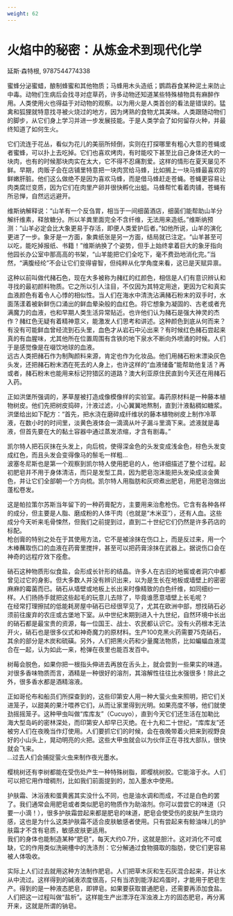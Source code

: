 ```yaml
---
weight: 62
---
```

# 火焰中的秘密：从炼金术到现代化学

延斯·森特根, 9787544774338

蜜蜂分泌蜜蜡，酿制蜂蜜和其他物质；马蜂用木头造纸；鹦鹉吞食某种泥土来防止中毒。动物们生病后会找寻对症草药，许多动物还知道某些特殊植物具有麻醉作用。人类使用火也得益于对动物的观察。以为用火是人类首创的看法是错误的。猛禽和狐狸就特意找寻被火烧过的地方，因为烤熟的食物尤其美味。人类跟随动物们的脚步，从它们身上学习并进一步发展技能。于是人类学会了如何留存火种，并最终知道了如何生火。

它们流连于花丛，看似为花儿的美丽所倾倒，实则在打探哪里有粗心大意的苍蝇或者蜜蜂，可以扑上去吃掉。它们也喜欢烤肉，有时能咬下甚至比自己身体还大的一块肉，也有的时候那块肉实在太大，它不得不忍痛割爱。这样的情形在夏天屡见不鲜。早期，肉贩子会在店铺里特意把一块肉赏给马蜂，比如搁上一块马蜂最喜欢的鲜嫩肝脏。他们这么做绝不是因为喜欢马蜂，而是借马蜂赶走苍蝇。苍蝇更容易让肉类腐烂变质，因为它们在肉里产卵并很快孵化出蛆。马蜂帮忙看着肉铺，苍蝇有所忌惮，自然远远避开。

维斯纳解释说：“山羊有一个反刍胃，相当于一间细菌酒店，细菌们能帮助山羊分解纤维素，释放糖分。所以羊粪里面完全不含纤维，无法用来造纸。”维斯纳预测：“山羊必定会比大象更易于存活，即便人类爱护后者。”如他所说，山羊的演化更进了一步。象牙是一方面，象粪纸张是另一方面，结局就已注定。“山羊甚至可以吃，能吃掉报纸、书籍！”维斯纳换了个姿势，但手上始终拿着巨大的象牙指向他园长办公室中那高高的书架，“山羊能把它们全吃下，毫不费劲地消化完。”当然，“满腹经纶”不会让它们变得睿智，但纯粹从化学角度来看，这已是天赋异禀。

这种以前叫做代赭石色，现在大多被称为赭红的红颜色，相信是人们有意识辨认和寻找的最初颜料物质。它之所以引人注目，不仅因为其特定用途，更因为它和真实血液颜色有着令人心悸的相似性。当人们在海水中清洗沾满赭石粉末的双手时，水面荡漾着被新鲜伤口涌出的鲜血晕染般的血红色。将它想象为凝固的、古老或者充满魔力的血液，也和早期人类生活异常贴近。也许他们认为赭石是强大神灵的杰作？赭红色无疑有着精神意义，能激发人们思考和讲述。这种颜色到底从何而来？有没有可能鲜血曾经流到石头里，血色才从岩石中沁出来？有时候红色赭石尝起来真的有血腥味，尤其他所在位置周围有含铁的地下泉水不断向外喷涌的时候。人们于是感觉像是在啜饮地球的血液。  
远古人类把赭石作为制陶颜料来源，肯定也作为化妆品。他们用赭石粉末漂染灰色头发，还把赭石粉末洒在死去的人身上，也许这样的“血液储备”能帮助他复活？再或者，赭石粉末也能用来标记狩猎区的道路？澳大利亚原住民直到今天还在用赭石入药。

正如洪堡所强调的，茅草屋被打造成像模像样的实验室。毒药原材料是一种藤本植物树皮。他们先把树皮捣碎，汁液过滤，小心翼翼地熬制，直到汁液黏稠如糖浆。洪堡给出如下配方：“首先，把水浇在磨碎成纤维状的藤本植物树皮上制作冷萃液，在数小时的时间里，淡黄色液体会一滴滴从叶子漏斗里滴下来。滤液就是毒液，但首先要在大的黏土容器中通过蒸发浓缩，才含有剧毒。”

凯尔特人把石灰抹在头发上，向后梳，使得深金色的头发变成浅金色，棕色头发变成红色，而且头发会变得像马的鬃毛一样粗…  
波塞冬尼斯也是第一个观察到凯尔特人使用肥皂的人，他详细描述了整个过程。起初肥皂并不用于身体清洁，而只是发型工具，因为肥皂泡沫能把头发染成淡金黄色，并让它们全部朝一个方向梳。凯尔特人用脂肪和灰烬煮出肥皂，用肥皂泡做出蓬松卷发。

这是帕拉策尔苏斯当年留下的一种药膏配方，主要用来治愈枪伤。它含有各种各样的成分，但主要是人脂、磨成粉的人体干肉（也就是“木米亚”），还有人血。这些成分今天听来毛骨悚然，但我们之前提到过，直到二十世纪它们仍然是许多药店的标配。  
枪创膏的特别之处在于其使用方法，它不是被涂抹在伤口上，而是反过来，用一个木棒蘸取伤口的血液在药膏里搅拌，甚至可以把药膏涂抹在武器上。据说伤口会在神奇的远程疗效下痊愈。

硝石这种物质形似食盐，会形成长针形的结晶。许多人在古旧的地窖或者洞穴中都曾见过它的身影。但大多数人并没有辨识出来，以为是生长在地板或墙壁上的密密麻麻的霉菌而已。硝石从墙壁或地板上长出来时像精致的白色纤维，如同细纱一样。人们扬扬手就把这些起毛的玩意儿去除了，毕竟谁愿意墙壁上长毛呢？  
在经常打理擦拭的低能耗房屋中硝石已经很罕见了，尤其在欧洲中部，想找硝石必须前往废弃的农庄或古堡地下室。从中世纪末期到进入十九世纪，自然环境中长出的硝石都是最宝贵的资源，每一位国王、战士、农民都认识它。没有火药根本无法开火，硝石也是很多仪式和神奇魔力的原材料。生产100克黑火药需要75克硝石，其余的部分是木炭和硫磺。另外，人们把黑火药和少量魔法物质，比如蝙蝠血液混合在一起，认为如此一来，枪弹在夜里也能百发百中。

树莓会脱色，如果你把一根指头伸进去再放在舌头上，就会尝到一些果实的味道。对很多香味物质而言，酒精是一种很好的溶剂，其溶解性往往比水强很多！除此之外，很多香水都是酒精溶液。

正如哥伦布和船员们所探查到的，这些印第安人用一种大萤火虫来照明，把它们关进笼子，以甜美的果汁喂养它们，从而让家里得到光明。如果亮度不够，他们就使劲摇摇笼子。这种甲虫叫做“库库友”（Cucuyo），直到今天它们还生活在加勒比海大型岛屿的密林深处，而印第安人却早已灭绝。在十九和二十世纪，“库库友”还被穷人们在夜晚当作灯使用。人们要抓它们的时候，会在夜晚带着火把来到视野良好的小山头上，晃动明亮的火把。这些大甲虫就会以为伙伴正在寻找大部队，很快就会飞来。  
…过去人们会捕捉萤火虫来制作夜光墨水。

樱桃树还有李树都能在受伤处产生一种特殊树脂，即樱桃树胶。它能溶于水。人们可以把它用作增稠剂，比如我们前面提到的，加入墨水中使用。

护肤霜、沐浴液和蛋黄酱其实没什么不同，也是油水调和而成，不过是白色的罢了。我们通常会用肥皂或者类似肥皂的物质作为助溶剂。你可以尝尝它的味道（只要一小滴！），很多护肤霜尝起来都是肥皂的味道，肥皂会使受伤的皮肤产生烧灼感，这也是为什么这类护肤霜不适合皮肤敏感者使用。只有尝起来有鲸油味儿的护肤霜才不含有皂质，敏感皮肤更适用。  
我们的身体也能制造某种“肥皂”，每天大约0.7升，这就是胆汁。这对消化不可或缺，它的作用类似洗碗槽中的洗涤剂：它分解通过食物摄取的脂肪，使它们更容易被人体吸收。

实际上人们过去就用这种方法制作肥皂。人们把草木灰和生石灰混合起来，并让水从中流过。这样得到的碱液浓度很高，只有当浓到能浮起鸡蛋时，才能用于肥皂生产。得到的是一种液态肥皂，即钾皂。如果要获取普通肥皂，还需要再添加食盐。人们把这一过程叫做“盐析”。这样能生产出漂浮在浑浊液上方的固态肥皂，再分离开来，这就是所谓的钠皂。